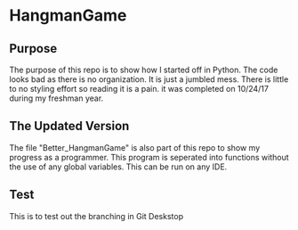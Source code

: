# HangmanGame

## Purpose
The purpose of this repo is to show how I started off in Python. The code looks bad as there is no organization. It is just a jumbled mess. There is little to no styling effort so reading it is a pain. it was completed on 10/24/17 during my freshman year.

## The Updated Version
The file "Better_HangmanGame" is also part of this repo to show my progress as a programmer. This program is seperated into functions without the use of any global variables. This can be run on any IDE.

## Test
This is to test out the branching in Git Deskstop
